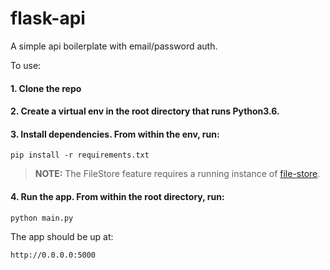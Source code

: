 # flask-api

A simple api boilerplate with email/password auth. 

To use:

#### 1. Clone the repo

#### 2. Create a virtual env in the root directory that runs Python3.6. 

#### 3. Install dependencies. From within the env, run:

```pip install -r requirements.txt```

> **NOTE:** The FileStore feature requires a running instance of [file-store](https://github.com/jeff-vincent/file-store).

#### 4. Run the app. From within the root directory, run:

```python main.py```

The app should be up at: 

```http://0.0.0.0:5000```
